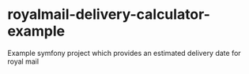 # royalmail-delivery-calculator-example
Example symfony project which provides an estimated delivery date for royal mail
